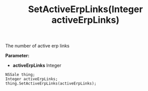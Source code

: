 ﻿---
uid: crmscript_ref_NSSale_SetActiveErpLinks
title: SetActiveErpLinks(Integer activeErpLinks)
intellisense: NSSale.SetActiveErpLinks
keywords: NSSale, GetActiveErpLinks
so.topic: reference
---

The number of active erp links

**Parameter:** 
 - **activeErpLinks** Integer

```crmscript
NSSale thing;
Integer activeErpLinks;
thing.SetActiveErpLinks(activeErpLinks);
```

